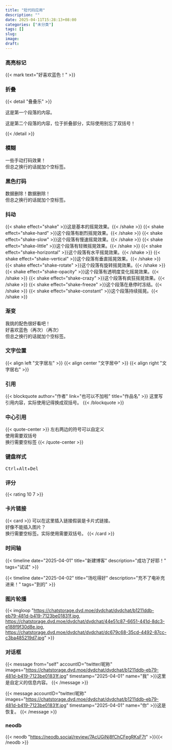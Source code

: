```yaml
---
title: "短代码应用"
description: ""
date: 2025-04-11T15:28:13+08:00
categories: ["未分类"]
tags: []
slug: 
image: 
draft: 
---
```


### 高亮标记

{{< mark text="好喜欢蓝色！" >}}

### 折叠

{{< detail "叠叠乐" >}}
<p>这是第一个段落的内容。</p>

<p>这是第二个段落的内容，位于折叠部分，实际使用别忘了双括号！</p>
{{< /detail >}}

### 模糊

<span class="blur">一些手动打码效果！<br>但总之换行的话就加个空标签。</span>

### 黑色打码

<span class="shady">数据删除！数据删除！<br>但总之换行的话就加个空标签。</span>

### 抖动

{{< shake effect="shake" >}}这是基本的摇晃效果。{{< /shake >}}
{{< shake effect="shake-hard" >}}这个段落有剧烈摇晃效果。{{< /shake >}}
{{< shake effect="shake-slow" >}}这个段落有慢速摇晃效果。{{< /shake >}}
{{< shake effect="shake-little" >}}这个段落有轻微摇晃效果。{{< /shake >}}
{{< shake effect="shake-horizontal" >}}这个段落有水平摇晃效果。{{< /shake >}}
{{< shake effect="shake-vertical" >}}这个段落有垂直摇晃效果。{{< /shake >}}
{{< shake effect="shake-rotate" >}}这个段落有旋转摇晃效果。{{< /shake >}}
{{< shake effect="shake-opacity" >}}这个段落有透明度变化摇晃效果。{{< /shake >}}
{{< shake effect="shake-crazy" >}}这个段落有疯狂摇晃效果。{{< /shake >}}
{{< shake effect="shake-freeze" >}}这个段落在悬停时冻结。{{< /shake >}}
{{< shake effect="shake-constant" >}}这个段落持续摇晃。{{< /shake >}}

### 渐变

<font class="colorfulfont"> 我挑的配色很好看吧！<br>好喜欢蓝色（再次）（再次）<br> 但总之换行的话就加个空标签。</font>

### 文字位置

{{< align left "文字居左" >}}
{{< align center "文字居中" >}}
{{< align right "文字居右" >}}

### 引用

{{< blockquote author="作者" link="也可以不加啦" title="作品名" >}}
这里写引用内容，实际使用记得换成双括号。
{{< /blockquote >}}

### 中心引用

{{< quote-center >}}
左右两边的符号可以自定义<br>使用需要双括号<br>换行需要空标签
{{< /quote-center >}}

### 键盘样式

<kbd>Ctrl</kbd>+<kbd>Alt</kbd>+<kbd>Del</kbd>

### 评分

{{< rating 10 7 >}}

### 卡片链接

{{< card >}}
可以在这里插入链接假装是卡片式链接。
<br>
好像不能插入图片？
<br>
换行需要空标签。实际使用需要双括号。
{{< /card >}}

### 时间轴

{{< timeline date="2025-04-01" title="新建博客" description="成功了好耶！" tags="试试"  >}}

{{< timeline date="2025-04-02" title="场吃得好" description="充不了电补充进来！" tags="到的"  >}}

### 图片轮播

{{< imgloop "https://chatstorage.dvd.moe/dvdchat/dvdchat/b1211ddb-eb79-481d-b419-7123be01831f.jpg, https://chatstorage.dvd.moe/dvdchat/dvdchat/44e51c87-6651-441d-8dc3-e188f9f30d8e.jpg, https://chatstorage.dvd.moe/dvdchat/dvdchat/dc679c68-35cd-4492-87cc-c3ba485219d7.jpg" >}}

### 对话框

{{< message from="self" accountID="twitter/昵称" images="https://chatstorage.dvd.moe/dvdchat/dvdchat/b1211ddb-eb79-481d-b419-7123be01831f.jpg" timestamp="2025-04-01" name="我" >}}这里是自定义的信息内容。 {{< /message >}}

{{< message accountID="twitter/昵称" images="https://chatstorage.dvd.moe/dvdchat/dvdchat/b1211ddb-eb79-481d-b419-7123be01831f.jpg" timestamp="2025-04-01" name="你" >}}这是恢复。 {{< /message >}} 

### neodb

{{< neodb "https://neodb.social/review/7AcUGiNj8fChCFegRKsF7t" >}}{{< /neodb >}}
